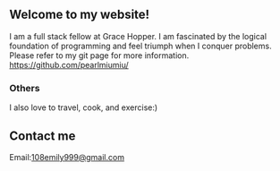 ## Welcome to my website!

I am a full stack fellow at Grace Hopper. I am fascinated by the logical foundation of programming and feel triumph when I conquer problems. Please refer to my git page for more information. https://github.com/pearlmiumiu/



### Others

I also love to travel, cook, and exercise:)


## Contact me

Email:108emily999@gmail.com
